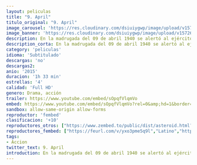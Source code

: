 ```yaml
---
layout: peliculas
title: "9. April"
titulo_original: "9. April"
image_carousel: 'https://res.cloudinary.com/dsiuiygwp/image/upload/v1572658295/9-abril-min_fimwdj.jpg'
image_banner: 'https://res.cloudinary.com/dsiuiygwp/image/upload/v1572658300/9.-April-I1-e1429872063286-min_rbbjse.jpg'
description: En la madrugada del 09 de abril 1940 se alertó al ejército danés que los alemanes habían cruzado la frontera; Dinamarca está en guerra contra el ejército más poderoso de Europa. Una pequeña unidad de infantería danesa tratará de contener en Jutlandia Sur las fuerzas enemigas hasta que se pueden movilizar los refuerzos daneses. La película sigue al subteniente Sekondløjtnant Sand (Pilou Asbæk) y los primeros soldados daneses frente al enemigo en combate el 09 de abril 1940.
description_corta: En la madrugada del 09 de abril 1940 se alertó al ejército danés que los alemanes habían cruzado la frontera; Dinamarca está en guerra contra el ejército más poderoso de Europa. Una pequeña unidad de infantería danesa tratará de contener en Jutlandia Sur
category: 'peliculas'
idioma: 'Subtitulado'
descargas: 'no'
descargas2:
anio: '2015'
duracion: '1h 33 min'
estrellas: '4'
calidad: 'Full HD'
genero: Drama, acción
trailer: https://www.youtube.com/embed/sOpqfVlqmVo
embed: https://www.youtube.com/embed/sOpqfVlqmVo?rel=0&amp;hd=1&border=0&wmode=opaque&enablejsapi=1&modestbranding=1&controls=1&showinfo=1
sandbox: allow-same-origin allow-forms
reproductor: 'fembed'
clasificacion: '+10'
reproductores_otros: ["https://www.zembed.to/public/dist/asteroid.html?id=3fa9a112c3ed8d917004c663886ecdc3&title=9.%20april","Latino"]
reproductores_fembed: ["https://feurl.com/v/yxo3pme5q9l","Latino","https://feurl.com/v/yxo3pme5q9l","Latino"]
tags:
- Accion
twitter_text: 9. April
introduction: En la madrugada del 09 de abril 1940 se alertó al ejército danés que los alemanes habían cruzado la frontera; Dinamarca está en guerra contra el ejército más poderoso de Europa. Una pequeña unidad de infantería danesa tratará de contener en Jutlandia Sur
---
```













